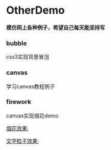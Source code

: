 # OtherDemo

**模仿网上各种例子，希望自己每天能坚持写**

### bubble
css3实现背景冒泡

### canvas
学习canvas教程例子
### firework
canvas实现烟花demo

[烟花效果](https://github.com/NewNewKing/SmallRomance/issues/2);

[文字粒子效果](https://github.com/NewNewKing/SmallRomance/issues/3);

